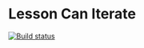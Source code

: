 # Lesson Can Iterate
[![Build status](https://ci.appveyor.com/api/projects/status/1ir3a1penqp43hnu?svg=true)](https://ci.appveyor.com/project/igrkirillov/lesson-can-iterate)